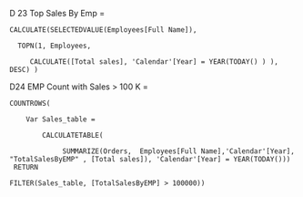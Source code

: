 

D 23 Top Sales By Emp = 

    CALCULATE(SELECTEDVALUE(Employees[Full Name]), 

      TOPN(1, Employees,
         
         CALCULATE([Total sales], 'Calendar'[Year] = YEAR(TODAY() ) ),  DESC) )


D24 EMP Count with Sales > 100 K = 

    COUNTROWS(
        
        Var Sales_table = 

            CALCULATETABLE(
 
                 SUMMARIZE(Orders,  Employees[Full Name],'Calendar'[Year], "TotalSalesByEMP" , [Total sales]), 'Calendar'[Year] = YEAR(TODAY()))
     RETURN

    FILTER(Sales_table, [TotalSalesByEMP] > 100000))

